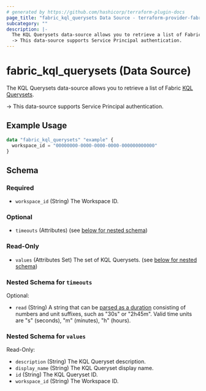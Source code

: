 ```yaml
---
# generated by https://github.com/hashicorp/terraform-plugin-docs
page_title: "fabric_kql_querysets Data Source - terraform-provider-fabric"
subcategory: ""
description: |-
  The KQL Querysets data-source allows you to retrieve a list of Fabric KQL Querysets https://learn.microsoft.com/fabric/real-time-intelligence/kusto-query-set.
  -> This data-source supports Service Principal authentication.
---
```


# fabric_kql_querysets (Data Source)

The KQL Querysets data-source allows you to retrieve a list of Fabric [KQL Querysets](https://learn.microsoft.com/fabric/real-time-intelligence/kusto-query-set).

-> This data-source supports Service Principal authentication.

## Example Usage

```terraform
data "fabric_kql_querysets" "example" {
  workspace_id = "00000000-0000-0000-0000-000000000000"
}
```

<!-- schema generated by tfplugindocs -->
## Schema

### Required

- `workspace_id` (String) The Workspace ID.

### Optional

- `timeouts` (Attributes) (see [below for nested schema](#nestedatt--timeouts))

### Read-Only

- `values` (Attributes Set) The set of KQL Querysets. (see [below for nested schema](#nestedatt--values))

<a id="nestedatt--timeouts"></a>

### Nested Schema for `timeouts`

Optional:

- `read` (String) A string that can be [parsed as a duration](https://pkg.go.dev/time#ParseDuration) consisting of numbers and unit suffixes, such as "30s" or "2h45m". Valid time units are "s" (seconds), "m" (minutes), "h" (hours).

<a id="nestedatt--values"></a>

### Nested Schema for `values`

Read-Only:

- `description` (String) The KQL Queryset description.
- `display_name` (String) The KQL Queryset display name.
- `id` (String) The KQL Queryset ID.
- `workspace_id` (String) The Workspace ID.

